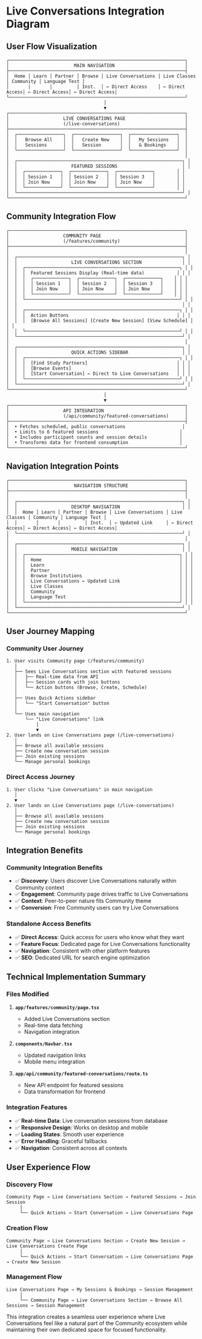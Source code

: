 # Live Conversations Integration Diagram

## User Flow Visualization

```
┌─────────────────────────────────────────────────────────────────┐
│                        MAIN NAVIGATION                          │
├─────────────────────────────────────────────────────────────────┤
│  Home │ Learn │ Partner │ Browse │ Live Conversations │ Live Classes │ Community │ Language Test │
│       │       │         │ Inst.  │ ← Direct Access    │ ← Direct Access│ ← Direct Access│ ← Direct Access│
└─────────────────────────────────────────────────────────────────┘
                                    │
                                    ▼
┌─────────────────────────────────────────────────────────────────┐
│                    LIVE CONVERSATIONS PAGE                      │
│                    (/live-conversations)                        │
├─────────────────────────────────────────────────────────────────┤
│  ┌─────────────────┐  ┌─────────────────┐  ┌─────────────────┐  │
│  │   Browse All    │  │   Create New    │  │   My Sessions   │  │
│  │   Sessions      │  │   Session       │  │   & Bookings    │  │
│  └─────────────────┘  └─────────────────┘  └─────────────────┘  │
│                                                                 │
│  ┌─────────────────────────────────────────────────────────────┐ │
│  │                    FEATURED SESSIONS                        │ │
│  │  ┌─────────────┐  ┌─────────────┐  ┌─────────────┐        │ │
│  │  │ Session 1   │  │ Session 2   │  │ Session 3   │        │ │
│  │  │ Join Now    │  │ Join Now    │  │ Join Now    │        │ │
│  │  └─────────────┘  └─────────────┘  └─────────────┘        │ │
│  └─────────────────────────────────────────────────────────────┘ │
└─────────────────────────────────────────────────────────────────┘
```

## Community Integration Flow

```
┌─────────────────────────────────────────────────────────────────┐
│                    COMMUNITY PAGE                               │
│                    (/features/community)                        │
├─────────────────────────────────────────────────────────────────┤
│                                                                 │
│  ┌─────────────────────────────────────────────────────────────┐ │
│  │                    LIVE CONVERSATIONS SECTION               │ │
│  │  ┌─────────────────────────────────────────────────────────┐ │ │
│  │  │  Featured Sessions Display (Real-time data)            │ │ │
│  │  │  ┌─────────────┐  ┌─────────────┐  ┌─────────────┐    │ │ │
│  │  │  │ Session 1   │  │ Session 2   │  │ Session 3   │    │ │ │
│  │  │  │ Join Now    │  │ Join Now    │  │ Join Now    │    │ │ │
│  │  │  └─────────────┘  └─────────────┘  └─────────────┘    │ │ │
│  │  └─────────────────────────────────────────────────────────┘ │ │
│  │                                                             │ │
│  │  ┌─────────────────────────────────────────────────────────┐ │ │
│  │  │  Action Buttons                                        │ │ │
│  │  │  [Browse All Sessions] [Create New Session] [View Schedule] │ │ │
│  │  └─────────────────────────────────────────────────────────┘ │ │
│  └─────────────────────────────────────────────────────────────┘ │
│                                                                 │
│  ┌─────────────────────────────────────────────────────────────┐ │
│  │                    QUICK ACTIONS SIDEBAR                    │ │
│  │  ┌─────────────────────────────────────────────────────────┐ │ │
│  │  │  [Find Study Partners]                                 │ │ │
│  │  │  [Browse Events]                                       │ │ │
│  │  │  [Start Conversation] ← Direct to Live Conversations   │ │ │
│  │  └─────────────────────────────────────────────────────────┘ │ │
│  └─────────────────────────────────────────────────────────────┘ │
└─────────────────────────────────────────────────────────────────┘
                                    │
                                    ▼
┌─────────────────────────────────────────────────────────────────┐
│                    API INTEGRATION                              │
│                    (/api/community/featured-conversations)      │
├─────────────────────────────────────────────────────────────────┤
│  • Fetches scheduled, public conversations                     │
│  • Limits to 6 featured sessions                              │
│  • Includes participant counts and session details            │
│  • Transforms data for frontend consumption                   │
└─────────────────────────────────────────────────────────────────┘
```

## Navigation Integration Points

```
┌─────────────────────────────────────────────────────────────────┐
│                        NAVIGATION STRUCTURE                     │
├─────────────────────────────────────────────────────────────────┤
│                                                                 │
│  ┌─────────────────────────────────────────────────────────────┐ │
│  │                    DESKTOP NAVIGATION                       │ │
│  │  Home │ Learn │ Partner │ Browse │ Live Conversations │ Live Classes │ Community │ Language Test │
│  │       │       │         │ Inst.  │ ← Updated Link     │ ← Direct Access│ ← Direct Access│ ← Direct Access│
│  └─────────────────────────────────────────────────────────────┘ │
│                                                                 │
│  ┌─────────────────────────────────────────────────────────────┐ │
│  │                    MOBILE NAVIGATION                        │ │
│  │  ┌─────────────────────────────────────────────────────────┐ │ │
│  │  │  Home                                                   │ │ │
│  │  │  Learn                                                  │ │ │
│  │  │  Partner                                                │ │ │
│  │  │  Browse Institutions                                    │ │ │
│  │  │  Live Conversations ← Updated Link                      │ │ │
│  │  │  Live Classes                                           │ │ │
│  │  │  Community                                              │ │ │
│  │  │  Language Test                                          │ │ │
│  │  └─────────────────────────────────────────────────────────┘ │ │
│  └─────────────────────────────────────────────────────────────┘ │
└─────────────────────────────────────────────────────────────────┘
```

## User Journey Mapping

### **Community User Journey**
```
1. User visits Community page (/features/community)
   │
   ├── Sees Live Conversations section with featured sessions
   │   ├── Real-time data from API
   │   ├── Session cards with join buttons
   │   └── Action buttons (Browse, Create, Schedule)
   │
   ├── Uses Quick Actions sidebar
   │   └── "Start Conversation" button
   │
   └── Uses main navigation
       └── "Live Conversations" link
           │
           ▼
2. User lands on Live Conversations page (/live-conversations)
   │
   ├── Browse all available sessions
   ├── Create new conversation session
   ├── Join existing sessions
   └── Manage personal bookings
```

### **Direct Access Journey**
```
1. User clicks "Live Conversations" in main navigation
   │
   ▼
2. User lands on Live Conversations page (/live-conversations)
   │
   ├── Browse all available sessions
   ├── Create new conversation session
   ├── Join existing sessions
   └── Manage personal bookings
```

## Integration Benefits

### **Community Integration Benefits**
- ✅ **Discovery**: Users discover Live Conversations naturally within Community context
- ✅ **Engagement**: Community page drives traffic to Live Conversations
- ✅ **Context**: Peer-to-peer nature fits Community theme
- ✅ **Conversion**: Free Community users can try Live Conversations

### **Standalone Access Benefits**
- ✅ **Direct Access**: Quick access for users who know what they want
- ✅ **Feature Focus**: Dedicated page for Live Conversations functionality
- ✅ **Navigation**: Consistent with other platform features
- ✅ **SEO**: Dedicated URL for search engine optimization

## Technical Implementation Summary

### **Files Modified**
1. **`app/features/community/page.tsx`**
   - Added Live Conversations section
   - Real-time data fetching
   - Navigation integration

2. **`components/Navbar.tsx`**
   - Updated navigation links
   - Mobile menu integration

3. **`app/api/community/featured-conversations/route.ts`**
   - New API endpoint for featured sessions
   - Data transformation for frontend

### **Integration Features**
- ✅ **Real-time Data**: Live conversation sessions from database
- ✅ **Responsive Design**: Works on desktop and mobile
- ✅ **Loading States**: Smooth user experience
- ✅ **Error Handling**: Graceful fallbacks
- ✅ **Navigation**: Consistent across all contexts

## User Experience Flow

### **Discovery Flow**
```
Community Page → Live Conversations Section → Featured Sessions → Join Session
     │
     └── Quick Actions → Start Conversation → Live Conversations Page
```

### **Creation Flow**
```
Community Page → Live Conversations Section → Create New Session → Live Conversations Create Page
     │
     └── Quick Actions → Start Conversation → Live Conversations Page → Create New Session
```

### **Management Flow**
```
Live Conversations Page → My Sessions & Bookings → Session Management
     │
     └── Community Page → Live Conversations Section → Browse All Sessions → Session Management
```

This integration creates a seamless user experience where Live Conversations feel like a natural part of the Community ecosystem while maintaining their own dedicated space for focused functionality.
